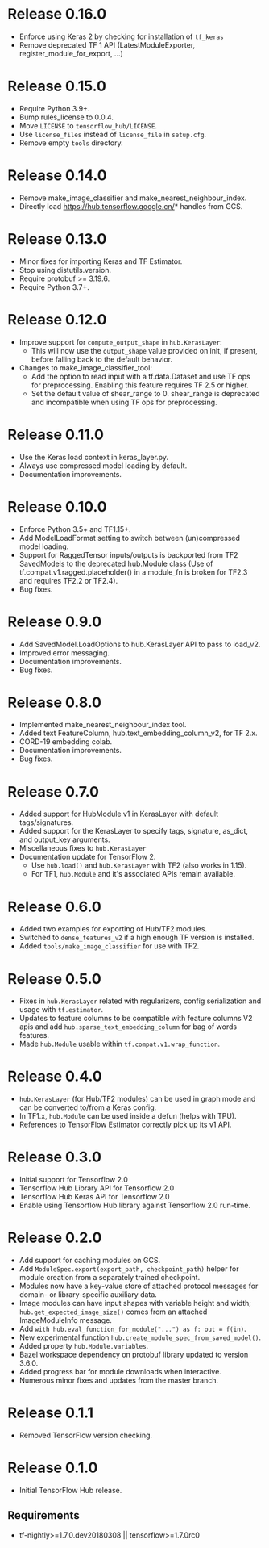 <!-- Copyright 2018 The TensorFlow Hub Authors. All Rights Reserved.

Licensed under the Apache License, Version 2.0 (the "License");
you may not use this file except in compliance with the License.
You may obtain a copy of the License at

    http://www.apache.org/licenses/LICENSE-2.0

Unless required by applicable law or agreed to in writing, software
distributed under the License is distributed on an "AS IS" BASIS,
WITHOUT WARRANTIES OR CONDITIONS OF ANY KIND, either express or implied.
See the License for the specific language governing permissions and
limitations under the License.
==============================================================================-->
# Release 0.16.0
  * Enforce using Keras 2 by checking for installation of `tf_keras`
  * Remove deprecated TF 1 API (LatestModuleExporter, register_module_for_export, ...)

# Release 0.15.0
  * Require Python 3.9+.
  * Bump rules_license to 0.0.4.
  * Move `LICENSE` to `tensorflow_hub/LICENSE`.
  * Use `license_files` instead of `license_file` in `setup.cfg`.
  * Remove empty `tools` directory.

# Release 0.14.0
  * Remove make_image_classifier and make_nearest_neighbour_index.
  * Directly load https://hub.tensorflow.google.cn/* handles from GCS.

# Release 0.13.0
  * Minor fixes for importing Keras and TF Estimator.
  * Stop using distutils.version.
  * Require protobuf >= 3.19.6.
  * Require Python 3.7+.

# Release 0.12.0
  * Improve support for `compute_output_shape` in `hub.KerasLayer`:
    * This will now use the `output_shape` value provided on init, if present,
      before falling back to the default behavior.
  * Changes to make_image_classifier_tool:
    * Add the option to read input with a tf.data.Dataset and use TF ops for
      preprocessing. Enabling this feature requires TF 2.5 or higher.
    * Set the default value of shear_range to 0. shear_range is deprecated and
      incompatible when using TF ops for preprocessing.

# Release 0.11.0
  * Use the Keras load context in keras_layer.py.
  * Always use compressed model loading by default.
  * Documentation improvements.

# Release 0.10.0
  * Enforce Python 3.5+ and TF1.15+.
  * Add ModelLoadFormat setting to switch between (un)compressed model loading.
  * Support for RaggedTensor inputs/outputs is backported from TF2 SavedModels
     to the deprecated hub.Module class (Use of tf.compat.v1.ragged.placeholder()
     in a module_fn is broken for TF2.3 and requires TF2.2 or TF2.4).
  * Bug fixes.

# Release 0.9.0
  * Add SavedModel.LoadOptions to hub.KerasLayer API to pass to load_v2.
  * Improved error messaging.
  * Documentation improvements.
  * Bug fixes.

# Release 0.8.0
  * Implemented make_nearest_neighbour_index tool.
  * Added text FeatureColumn, hub.text_embedding_column_v2, for TF 2.x.
  * CORD-19 embedding colab.
  * Documentation improvements.
  * Bug fixes.

# Release 0.7.0
  * Added support for HubModule v1 in KerasLayer with default tags/signatures.
  * Added support for the KerasLayer to specify tags, signature, as_dict, and
    output_key arguments.
  * Miscellaneous fixes to `hub.KerasLayer`
  * Documentation update for TensorFlow 2.
      * Use `hub.load()` and `hub.KerasLayer` with TF2 (also works in 1.15).
      * For TF1, `hub.Module` and it's associated APIs remain available.

# Release 0.6.0
  * Added two examples for exporting of Hub/TF2 modules.
  * Switched to `dense_features_v2` if a high enough TF version is installed.
  * Added `tools/make_image_classifier` for use with TF2.

# Release 0.5.0
  * Fixes in `hub.KerasLayer` related with regularizers, config serialization
    and usage with `tf.estimator`.
  * Updates to feature columns to be compatible with feature columns V2 apis and
    add `hub.sparse_text_embedding_column` for bag of words features.
  * Made `hub.Module` usable within `tf.compat.v1.wrap_function`.

# Release 0.4.0
  * `hub.KerasLayer` (for Hub/TF2 modules) can be used in graph mode
     and can be converted to/from a Keras config.
  * In TF1.x, `hub.Module` can be used inside a defun (helps with TPU).
  * References to TensorFlow Estimator correctly pick up its v1 API.

# Release 0.3.0
  * Initial support for Tensorflow 2.0
  * Tensorflow Hub Library API for Tensorflow 2.0
  * Tensorflow Hub Keras API for Tensorflow 2.0
  * Enable using Tensorflow Hub library against Tensorflow 2.0 run-time.

# Release 0.2.0
 * Add support for caching modules on GCS.
 * Add `ModuleSpec.export(export_path, checkpoint_path)` helper for module
   creation from a separately trained checkpoint.
 * Modules now have a key-value store of attached protocol messages
   for domain- or library-specific auxiliary data.
 * Image modules can have input shapes with variable height and width;
   `hub.get_expected_image_size()` comes from an attached ImageModuleInfo
    message.
 * Add `with hub.eval_function_for_module("...") as f: out = f(in)`.
 * New experimental function `hub.create_module_spec_from_saved_model()`.
 * Added property `hub.Module.variables`.
 * Bazel workspace dependency on protobuf library updated to version 3.6.0.
 * Added progress bar for module downloads when interactive.
 * Numerous minor fixes and updates from the master branch.

# Release 0.1.1
 * Removed TensorFlow version checking.

# Release 0.1.0
 * Initial TensorFlow Hub release.

## Requirements
 * tf-nightly>=1.7.0.dev20180308 || tensorflow>=1.7.0rc0
